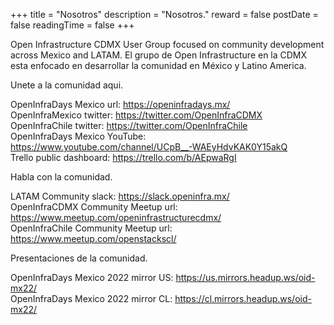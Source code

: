 +++
title = "Nosotros"
description = "Nosotros."
reward = false
postDate = false
readingTime = false
+++

Open Infrastructure CDMX User Group focused on community development across Mexico and LATAM.
El grupo de Open Infrastructure en la CDMX esta enfocado en desarrollar la comunidad en México y Latino America.

Unete a la comunidad aqui.

OpenInfraDays Mexico url: https://openinfradays.mx/ \
OpenInfraMexico twitter: https://twitter.com/OpenInfraCDMX \
OpenInfraChile twitter: https://twitter.com/OpenInfraChile \
OpenInfraDays Mexico YouTube: https://www.youtube.com/channel/UCpB__-WAEyHdvKAK0Y15akQ \
Trello public dashboard: https://trello.com/b/AEpwaRgI

Habla con la comunidad.

LATAM Community slack: https://slack.openinfra.mx/ \
OpenInfraCDMX Community Meetup url: https://www.meetup.com/openinfrastructurecdmx/ \
OpenInfraChile Community Meetup url: https://www.meetup.com/openstackscl/

Presentaciones de la comunidad.

OpenInfraDays Mexico 2022 mirror US: https://us.mirrors.headup.ws/oid-mx22/ \
OpenInfraDays Mexico 2022 mirror CL: https://cl.mirrors.headup.ws/oid-mx22/


